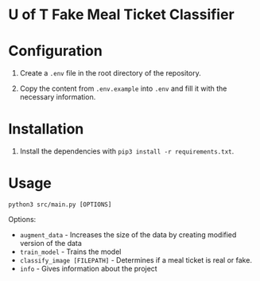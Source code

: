 # U of T Fake Meal Ticket Classifier

# Configuration

1. Create a `.env` file in the root directory of the repository.

2. Copy the content from `.env.example` into `.env` and fill it with the necessary information.

# Installation

1. Install the dependencies with `pip3 install -r requirements.txt`.

# Usage

```
python3 src/main.py [OPTIONS]
```

Options:

-   `augment_data` - Increases the size of the data by creating modified version of the data
-   `train_model` - Trains the model
-   `classify_image [FILEPATH]` - Determines if a meal ticket is real or fake.
-   `info` - Gives information about the project
